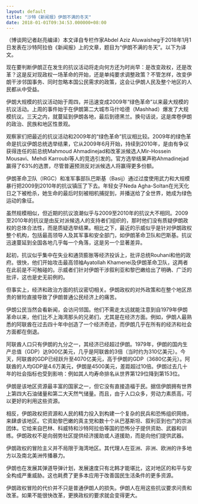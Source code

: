 ```yaml
---
layout: default
title: "沙特《新闻报》伊朗不满的冬天"
date: 2018-01-01T09:34:53.000000+08:00
---
```


（博谈网记者赵亮编译）本文译自专栏作家Abdel Aziz Aluwaisheg于2018年1月1日发表在沙特阿拉伯《新闻报》上的文章，题目为“伊朗不满的冬天”。以下为译文。

现在要判断伊朗正在发生的抗议活动将走向何方还为时尚早：是改变政权，还是改革？这是反对现政权一场革命的开始，还是单纯要求调整政策？不管怎样，改变伊朗干涉邻国事务、同时忽略本国公民需求的政策，这会让伊朗人民及整个地区的人民都从中受益。

伊朗大规模的抗议活动始于周四，并迅速变成2009年“绿色革命”以来最大规模的抗议活动。上周的事件始于在伊朗第二大城市马什哈德（Mashhad）爆发了大规模抗议。三天之内，就蔓延到伊朗各地，最后到德黑兰。换句话说，这是席卷伊朗的政治、民族和地区性景观。

观察家们把最近的抗议活动和2009年的“绿色革命”抗议相比较。2009年的绿色革命是抗议伊朗总统选举结果，它从2009年6月开始，持续到2010年，是由有争议获得连任的前总统Mahmoud Ahmadinejad和改革派候选人Mir-Hossein Mousavi、Mehdi Karroubi等人的竞选引发的。官方选举结果声称Ahmadinejad赢得了63%的选票，尽管普遍预测反对派候选人将赢得更多份额。

伊朗革命卫队（IRGC）和准军事部队巴斯基（Basij）通过过度使用武力和大规模暴行把2009到2010年的抗议镇压了下去。年轻女子Neda Agha-Soltan在光天化日之下被枪杀，她生命的最后时刻被相机捕捉到，并播送给了全世界，她成为绿色运动的象征。

虽然规模相似，但近期的抗议浪潮似乎与2009至2010年的抗议大不相同。2009至2010年的抗议是由反对派候选人的支持者们组织的，那时他们没有质疑伊朗政权的总体合法性，而是质疑选举结果。相比之下，最近的示威似乎是针对伊朗政权整个机构，包括最高领导人及其军事和安全部门，如伊朗革命卫队和巴斯基。抗议迅速蔓延到全国各地几乎每一个角落，这是另一个显著差异。

起初，抗议似乎集中在失业和通货膨胀等经济投诉上，批评总统Rouhani和他的政府。很快，他们开始攻击最高领袖Ayatollah Khamenei及伊朗革命卫队，这两者在此前是不可触碰的。示威者们针对伊朗干涉叙利亚和黎巴嫩给出了明确、广泛的批评，这也是史无前例的。

但事实上，经济和政治方面的抗议密切相关。伊朗政权的对外政策和在整个地区昂贵的冒险直接导致了伊朗普通公民经济上的痛苦。

伊朗公民当然会看新闻，会访问邻国。他们不需走太远就能注意到自1979年伊朗革命以来，他们比不上海湾那头的兄弟们，尤其是在经济方面。例如，伊朗人最熟悉的阿联酋在过去四十年中创造了一个经济奇迹，而伊朗几乎在所有的经济和社会方面都在倒退。

阿联酋人口只有伊朗的九分之一，其经济已经超过伊朗。1979年，伊朗的国内生产总值（GDP）达900亿美元，几乎是阿联酋的3倍（当时约为310亿美元）。今天，阿联酋的GDP已经跃升至4070亿美元，高于伊朗的GDP（3680亿美元）。阿联酋的人均GDP是4.6万美元，伊朗是4500美元，差距超过10倍。伊朗过去几十年的社会指标也受到影响：例如其人均寿命排名从世界第129位降到第153位。

伊朗是该地区资源最丰富的国家之一，但它没有直接造福于民。据信伊朗拥有世界上第四大石油储量和第二大天然气储量。而且，由于人口众多，劳动力素质高，可以更好的利用这些资源。

相反，伊朗政权把资源和人民的精力投入到构建一个复杂的民兵和恐怖组织网络，来肆虐该地区。它资助黎巴嫩的真主党和数十个从巴基斯坦、叙利亚到也门的宗派团体。它给来自巴林、科威特和沙特阿拉伯等国的恐怖分子提供资助、武器和训练。伊朗政权不是向弱势社区提供经济援助或人道援助，而是向他们提供武器。

伊朗政权的冒险主义并不局限于海湾地区。其代理人在亚洲、非洲、欧洲的许多地方以及南北美洲传播暴力。

伊朗也在发展其弹道导弹计划，发展速度只有北韩才能堪比，这对地区的和平与安全构成严重威胁。这也耗费了更多本应用于改善国民生活条件的更多资源。

伊朗政权冒险的代价并不只是普通伊朗人的损失。伊朗人在用这些抗议要求问责和改革。如果不能很快改革，更换政权的要求就会变得更大。


